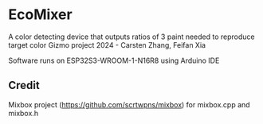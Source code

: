 # EcoMixer
A color detecting device that outputs ratios of 3 paint needed to reproduce target color
Gizmo project 2024 - Carsten Zhang, Feifan Xia

Software runs on ESP32S3-WROOM-1-N16R8 using Arduino IDE

## Credit
Mixbox project (https://github.com/scrtwpns/mixbox) for mixbox.cpp and mixbox.h
